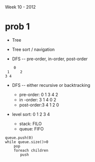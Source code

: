 Week 10 - 2012

# prob 1


* Tree
* Tree sort / navigation

* DFS -- pre-order, in-order, post-order
```
    0
 1     2   
3 4 
```
* DFS -- either recursive or backtracking
   * pre-order: 0 1 3 4 2
   * in -order: 3 1 4 0 2
   * post-order:3 4 1 2 0
   
* level sort: 0 1 2 3 4
   * stack: FILO
   * queue: FIFO
```
queue.push(0)
while queue.size()>0
    pop
    foreach children
       push
```

